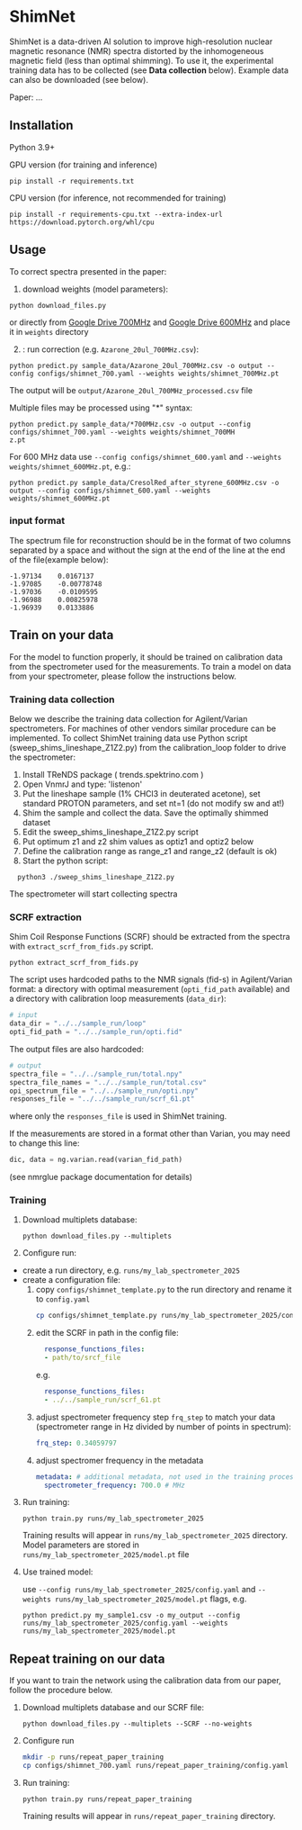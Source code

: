 # ShimNet
ShimNet is a data-driven AI solution to improve high-resolution nuclear magnetic resonance (NMR) spectra
distorted by the inhomogeneous magnetic field (less than optimal shimming). To use it, the experimental training data has to be collected (see **Data collection** below).
Example data can also be downloaded (see below). 

Paper: ...

## Installation

Python 3.9+

GPU version (for training and inference)
```
pip install -r requirements.txt
```

CPU version (for inference, not recommended for training)
```
pip install -r requirements-cpu.txt --extra-index-url https://download.pytorch.org/whl/cpu
```

## Usage
To correct spectra presented in the paper:
1. download weights (model parameters):
```
python download_files.py
```
or directly from [Google Drive 700MHz](https://drive.google.com/uc?export=download&id=17fTNWl7YW6mPbbZWga0EfdoF_6S8fCke) and [Google Drive 600MHz](https://drive.google.com/uc?export=download&id=1_VxOpFGJcFsOa5DHOW2GJbP8RvHCmC1N) and place it in `weights` directory


2. : run correction (e.g. `Azarone_20ul_700MHz.csv`):
```
python predict.py sample_data/Azarone_20ul_700MHz.csv -o output --config configs/shimnet_700.yaml --weights weights/shimnet_700MHz.pt
```
The output will be `output/Azarone_20ul_700MHz_processed.csv` file

Multiple files may be processed using "*" syntax:
```
python predict.py sample_data/*700MHz.csv -o output --config configs/shimnet_700.yaml --weights weights/shimnet_700MH
z.pt
```

For 600 MHz data use `--config configs/shimnet_600.yaml` and  `--weights weights/shimnet_600MHz.pt`, e.g.:

```
python predict.py sample_data/CresolRed_after_styrene_600MHz.csv -o output --config configs/shimnet_600.yaml --weights weights/shimnet_600MHz.pt
```

### input format

The spectrum file for reconstruction should be in the format of two columns separated by a space and without the sign at the end of the line at the end of the file(example below):
```csv
-1.97134	0.0167137	
-1.97085	-0.00778748	
-1.97036	-0.0109595	
-1.96988	0.00825978	
-1.96939	0.0133886	
```

## Train on your data

For the model to function properly, it should be trained on calibration data from the spectrometer used for the measurements. To train a model on data from your spectrometer, please follow the instructions below.

### Training data collection

Below we describe the training data collection for Agilent/Varian spectrometers. For machines of other vendors similar procedure can be implemented.
To collect ShimNet training data use Python script (sweep_shims_lineshape_Z1Z2.py) from the calibration_loop folder to drive the spectrometer:
 1. Install TReNDS package ( trends.spektrino.com )
 2. Open VnmrJ and type: 'listenon'
 3. Put the lineshape sample (1% CHCl3 in deuterated acetone), set standard PROTON parameters, and set nt=1 (do not modify sw and at!)
 4. Shim the sample and collect the data. Save the optimally shimmed dataset
 5. Edit the sweep_shims_lineshape_Z1Z2.py script
 6. Put optimum z1 and z2 shim values as optiz1 and optiz2 below
 7. Define the calibration range as range_z1 and range_z2 (default is ok)
 8. Start the python script:
   ```
     python3 ./sweep_shims_lineshape_Z1Z2.py
   ```
   The spectrometer will start collecting spectra

### SCRF extraction
Shim Coil Response Functions (SCRF) should be extracted from the spectra with `extract_scrf_from_fids.py` script.
```
python extract_scrf_from_fids.py
```

The script uses hardcoded paths to the NMR signals (fid-s) in Agilent/Varian format: a directory with optimal measurement (`opti_fid_path` available) and a directory with calibration loop measurements (`data_dir`):
```python
# input
data_dir = "../../sample_run/loop"
opti_fid_path = "../../sample_run/opti.fid"

```

The output files are also hardcoded:
```python
# output
spectra_file = "../../sample_run/total.npy"
spectra_file_names = "../../sample_run/total.csv"
opi_spectrum_file = "../../sample_run/opti.npy"
responses_file = "../../sample_run/scrf_61.pt"
```
where only the `responses_file` is used in ShimNet training.

If the measurements are stored in a format other than Varian, you may need to change this line:
```python
dic, data = ng.varian.read(varian_fid_path)
```
(see nmrglue package documentation for details)

### Training

1. Download multiplets database:
    ```
    python download_files.py --multiplets
    ```
2. Configure run:
  - create a run directory, e.g. `runs/my_lab_spectrometer_2025`
  - create a configuration file:
    1. copy `configs/shimnet_template.py` to the run directory and rename it to `config.yaml`
       ```bash
       cp configs/shimnet_template.py runs/my_lab_spectrometer_2025/config.yaml
       ```
    2. edit the SCRF in path in the config file:
       ```yaml
         response_functions_files:
         - path/to/srcf_file
       ```
       e.g.
       ```yaml
         response_functions_files:
         - ../../sample_run/scrf_61.pt
       ```
    3. adjust spectrometer frequency step `frq_step` to match your data (spectrometer range in Hz divided by number of points in spectrum):
        ```yaml
        frq_step: 0.34059797
        ```
    4. adjust spectromer frequency in the metadata
        ```yaml
        metadata: # additional metadata, not used in the training process
          spectrometer_frequency: 700.0 # MHz
        ```
3. Run training:
    ```
    python train.py runs/my_lab_spectrometer_2025
    ```
    Training results will appear in `runs/my_lab_spectrometer_2025` directory.
    Model parameters are stored in `runs/my_lab_spectrometer_2025/model.pt` file
4. Use trained model:

    use `--config runs/my_lab_spectrometer_2025/config.yaml` and  `--weights runs/my_lab_spectrometer_2025/model.pt` flags, e.g.
    ```
    python predict.py my_sample1.csv -o my_output --config runs/my_lab_spectrometer_2025/config.yaml --weights runs/my_lab_spectrometer_2025/model.pt
    ```



## Repeat training on our data

If you want to train the network using the calibration data from our paper, follow the procedure below.

1. Download multiplets database and our SCRF file:
    ```
    python download_files.py --multiplets --SCRF --no-weights
    ```
2. Configure run
    ```bash
    mkdir -p runs/repeat_paper_training
    cp configs/shimnet_700.yaml runs/repeat_paper_training/config.yaml
    ```
3. Run training:
    ```
    python train.py runs/repeat_paper_training
    ```
    Training results will appear in `runs/repeat_paper_training` directory.

